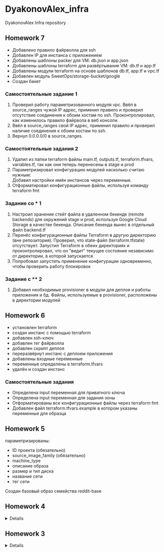 # DyakonovAlex_infra
DyakonovAlex Infra repository

## Homework 7  

- Добавлено правило файрволла для ssh  
- Добавлен IP для инстанса с приложением  
- Добавлены шаблоны packer для VM: db.json и app.json  
- Добавлены шаблоны terraform для развёртывания VM: db.tf и app.tf  
- Добавлены модули terraform на основе шаблонов db.tf, app.tf и vpc.tf
- Добавлен модуль SweetOps/storage-bucket/google
- Создан бакет

### Самостоятельные задание 1  

1. Проверил работу параметризованного модуля vpc. Ввёл в source_ranges чужой IP адрес, применил правило и проверил отсутствие соединения к обоим хостам по ssh. Проконтролировал, как изменилось правило файрвола в веб консоли.
2. Ввёл в source_ranges свой IP адрес, применил правило и проверил наличие соединения к обоим хостам по ssh.
3. Вернул 0.0.0.0/0 в source_ranges.

### Самостоятельные задания 2  

1. Удалил из папки terraform файлы main.tf, outputs.tf, terraform.tfvars, variables.tf, так как они теперь перенесены в stage и prod
2. Параметризировал конфигурацию модулей насколько считаю нужным:  
   Добавил настройки имён инстансов через переменные.  
3. Отформатировал конфигурационные файлы, используя команду terraform fmt

### Задание со * 1  

1. Настроил хранение стейт файла в удаленном бекенде (remote backends) для окружений stage и prod, используя Google Cloud Storage в качестве бекенда. Описание бекенда вынес в отдельный файл backend.tf 
2. Перенёс конфигурационные файлы Terraform в другую директорию (вне репозитория). Проверил, что state-файл (terraform.tfstate) отсутствует. Запустил Terraform в обеих директориях и проконтролировал, что он "видит" текущее состояние независимо от директории, в которой запускается  
3. Попробовал запустить применение конфигурации одновременно, чтобы проверить работу блокировок  

### Задание с ** 2  

1. Добавил необходимые provisioner в модули для деплоя и работы приложения и бд. Файлы, используемые в provisioner, расположены в директории модулей 



## Homework 6  
- установлен terraform
- создан инстанс с помощью terraform
- добавлен ssh-ключ
- добавлен тег файрволла
- добавлен скрипт деплоя
- переразвёрнут инстанс с деплоем приложения
- добавлены входные переменные
- переменные определены в terraform.tfvars
- удалён и создан инстанс

### Самостоятельные задания  

- Определена input переменная для приватного ключа 
- Определена input переменная для задания зоны 
- Отформатированы все конфигурационные файлы через terraform fmt  
- Добавлен файл terraform.tfvars.example в котором указаны переменные для образца


## Homework 5
параметризированы:  
- ID проекта (обязательно)  
- source_image_family (обязательно)  
- machine_type  
- описание образа  
- размер и тип диска  
- название сети  
- тег сети  

Создан базовый образ семейства reddit-base

## Homework 4
<details>
testapp_IP = 35.187.112.233
testapp_port = 9292
</details>

## Homework 3
<details>
bastion_IP = 35.187.112.233
someinternalhost_IP = 10.132.0.3

### One line connection to someinternalhost
ssh -o ProxyCommand='ssh -i ~/.ssh/appuser -W %h:%p appuser@35.187.112.233' appuser@10.132.0.3

### Connection to someinternalhost by alias

create file ~/.ssh/config

add to ~/.ssh/config:

HOST bastion
  user appuser
  IdentityFile ~/.ssh/appuser
  hostname 35.187.112.233


HOST someinternalhost
  user appuser
  IdentityFile ~/.ssh/appuser
  hostname 10.132.0.3
  ProxyCommand ssh bastion -W %h:%p
</details>
